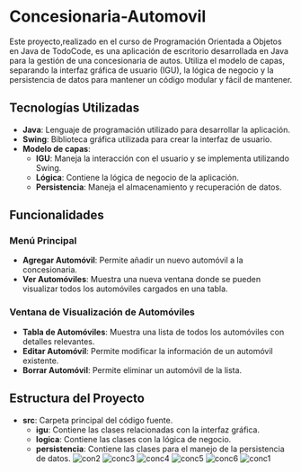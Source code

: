 # Concesionaria-Automovil

Este proyecto,realizado en el curso de Programación Orientada a Objetos en Java de TodoCode, es una aplicación de escritorio desarrollada en Java para la gestión de una concesionaria de autos. Utiliza el modelo de capas, separando la interfaz gráfica de usuario (IGU), la lógica de negocio y la persistencia de datos para mantener un código modular y fácil de mantener.

## Tecnologías Utilizadas

- **Java**: Lenguaje de programación utilizado para desarrollar la aplicación.
- **Swing**: Biblioteca gráfica utilizada para crear la interfaz de usuario.
- **Modelo de capas**:
  - **IGU**: Maneja la interacción con el usuario y se implementa utilizando Swing.
  - **Lógica**: Contiene la lógica de negocio de la aplicación.
  - **Persistencia**: Maneja el almacenamiento y recuperación de datos.

## Funcionalidades

### Menú Principal

- **Agregar Automóvil**: Permite añadir un nuevo automóvil a la concesionaria.
- **Ver Automóviles**: Muestra una nueva ventana donde se pueden visualizar todos los automóviles cargados en una tabla.

### Ventana de Visualización de Automóviles

- **Tabla de Automóviles**: Muestra una lista de todos los automóviles con detalles relevantes.
- **Editar Automóvil**: Permite modificar la información de un automóvil existente.
- **Borrar Automóvil**: Permite eliminar un automóvil de la lista.

## Estructura del Proyecto

- **src**: Carpeta principal del código fuente.
  - **igu**: Contiene las clases relacionadas con la interfaz gráfica.
  - **logica**: Contiene las clases con la lógica de negocio.
  - **persistencia**: Contiene las clases para el manejo de la persistencia de datos.
![con2](https://github.com/user-attachments/assets/42e25a7b-c304-4b24-b2dc-bddea18fc6e1)
![conc3](https://github.com/user-attachments/assets/5c190955-6c01-41aa-a55c-78c33c2f9835)
![conc4](https://github.com/user-attachments/assets/aad9e2ba-3563-4b6a-8647-0e8bc15c424a)
![conc5](https://github.com/user-attachments/assets/0f5ff558-beb7-46b7-b9b7-ecdda5e235ca)
![conc6](https://github.com/user-attachments/assets/bd37673c-9057-4bc0-9b4d-ad11fbe120d8)
![conc1](https://github.com/user-attachments/assets/7bfe2651-6524-4828-a592-15fb52943e91)
